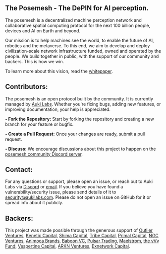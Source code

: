 ## The Posemesh - The DePIN for AI perception.

The posemesh is a decentralized machine perception network and collaborative spatial computing protocol for the next 100 billion people, devices and AI on Earth and beyond.

Our mission is to help machines see the world, to enable the future of AI, robotics and the metaverse. To this end, we aim to develop and deploy civilization-scale network infrastructure funded, owned and operated by the people. We build together in public, with the support of our community and backers. This is how we win.

To learn more about this vision, read the [whitepaper](https://auki.ai/whitepaper).

## Contributors:

The posemesh is an open protocol built by the community. It is currently managed by [Auki Labs](https://auki.ai). Whether you're fixing bugs, adding new features, or improving documentation, your help is appreciated.

**- Fork the Repository:** Start by forking the repository and creating a new branch for your feature or bugfix.

**- Create a Pull Request:** Once your changes are ready, submit a pull request.

**- Discuss:** We encourage discussions about this project to happen on the [posemesh community Discord server](https://discord.gg/aukiverse).

## Contact:

For any questions or support, please open an issue, or reach out to Auki Labs via [Discord](discord.gg/aukiverse) or [email](mailto:contact@aukilabs.com).
If you believe you have found a vulnerability/security issue, please send details of it to security@aukilabs.com. Please do not open an issue on GitHub
for it or spread info about it publicly.

## Backers:

This project was made possible through the generous support of [Outlier Ventures](https://outlierventures.io/), [Kenetic Capital](https://www.kenetic.capital/), [Shima Capital](https://shima.capital/), [Tribe Capital](https://tribecap.co/), [Primal Capital](https://www.primalcapital.io/), [NGC Ventures](https://ngc.fund/), [Animoca Brands](https://www.animocabrands.com/), [Baboon VC](https://www.baboon.vc/), [Pulsar Trading](https://pulsar.com/), [Maelstrom](https://maelstrom.fund/), [the vVv Fund](https://vvv.net/), [Vespertine Capital](https://www.vespertine.capital/), [ARKN Ventures](https://arkn.io/), [Exnetwork Capital](https://exnetworkcapital.com/).
